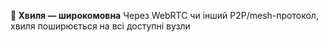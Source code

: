 **📡 Хвиля — широкомовна** Через WebRTC чи iнший P2P/mesh-протокол, хвиля поширюється на всi доступнi вузли